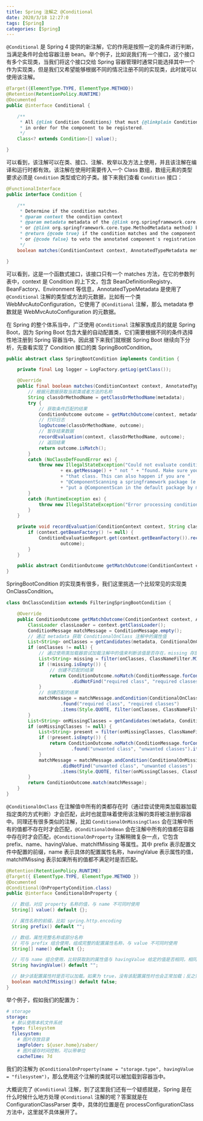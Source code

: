 ```yaml
---
title: Spring 注解之 @Conditional
date: 2020/3/18 12:27:0
tags: [Spring]
categories: [Spring]
---
```


`@Conditional` 是 Spring 4 提供的新注解，它的作用是按照一定的条件进行判断，当满足条件时会给容器注册 bean。举个例子，比如说我们有一个接口，这个接口有多个实现类，当我们将这个接口交给 Spring 容器管理时通常只能选择其中一个作为实现类，但是我们又希望能够根据不同的情况注册不同的实现类，此时就可以使用该注解。

<!--more-->

```java
@Target({ElementType.TYPE, ElementType.METHOD})
@Retention(RetentionPolicy.RUNTIME)
@Documented
public @interface Conditional {

    /**
     * All {@link Condition Conditions} that must {@linkplain Condition#matches match}
     * in order for the component to be registered.
     */
    Class<? extends Condition>[] value();

}
```

可以看到，该注解可以在类、接口、注解、枚举以及方法上使用，并且该注解在编译和运行时都有效。该注解在使用时需要传入一个 Class 数组，数组元素的类型要求必须是 `Condition` 类型或它的子类。接下来我们查看 `Condition` 接口：

```java
@FunctionalInterface
public interface Condition {

    /**
     * Determine if the condition matches.
     * @param context the condition context
     * @param metadata metadata of the {@link org.springframework.core.type.AnnotationMetadata class}
     * or {@link org.springframework.core.type.MethodMetadata method} being checked
     * @return {@code true} if the condition matches and the component can be registered,
     * or {@code false} to veto the annotated component's registration
     */
    boolean matches(ConditionContext context, AnnotatedTypeMetadata metadata);

}
```

可以看到，这是一个函数式接口，该接口只有一个 matches 方法，在它的参数列表中，context 是 Condition 的上下文，包含 BeanDefinitionRegistry、BeanFactory、Environment 等信息，AnnotatedTypeMetadata 是使用了 `@Conditional` 注解的类型或方法的元数据，比如有一个类 WebMvcAutoConfiguration，它使用了 `@Conditional` 注解，那么 metadata 参数就是 WebMvcAutoConfiguration 的元数据。

在 Spring 的整个体系当中，广泛使用 `@Conditional` 注解家族成员的就是 Spring Boot，因为 Spring Boot 包含大量的自动配置类，它们需要根据不同的条件选择性地注册到 Spring 容器当中。因此接下来我们就根据 Spring Boot 继续向下分析，先查看实现了 Condition 接口的类 SpringBootCondition。

```java
public abstract class SpringBootCondition implements Condition {

    private final Log logger = LogFactory.getLog(getClass());

    @Override
    public final boolean matches(ConditionContext context, AnnotatedTypeMetadata metadata) {
        // 根据元数据获取当前类或者方法的名称
    	String classOrMethodName = getClassOrMethodName(metadata);
    	try {
            // 获取条件匹配的结果
            ConditionOutcome outcome = getMatchOutcome(context, metadata);
            // 打印日志
            logOutcome(classOrMethodName, outcome);
            // 暂存结果数据
            recordEvaluation(context, classOrMethodName, outcome);
            // 返回结果
            return outcome.isMatch();
    	}
    	catch (NoClassDefFoundError ex) {
            throw new IllegalStateException("Could not evaluate condition on " + classOrMethodName + " due to "
                    + ex.getMessage() + " not " + "found. Make sure your own configuration does not rely on "
                    + "that class. This can also happen if you are "
                    + "@ComponentScanning a springframework package (e.g. if you "
                    + "put a @ComponentScan in the default package by mistake)", ex);
    	}
    	catch (RuntimeException ex) {
            throw new IllegalStateException("Error processing condition on " + getName(metadata), ex);
    	}
    }

    private void recordEvaluation(ConditionContext context, String classOrMethodName, ConditionOutcome outcome) {
    	if (context.getBeanFactory() != null) {
            ConditionEvaluationReport.get(context.getBeanFactory()).recordConditionEvaluation(classOrMethodName, this,
                    outcome);
    	}
    }

    public abstract ConditionOutcome getMatchOutcome(ConditionContext context, AnnotatedTypeMetadata metadata);
}
```

SpringBootCondition 的实现类有很多，我们这里挑选一个比较常见的实现类 OnClassCondition。

```java
class OnClassCondition extends FilteringSpringBootCondition {

    @Override
    public ConditionOutcome getMatchOutcome(ConditionContext context, AnnotatedTypeMetadata metadata) {
        ClassLoader classLoader = context.getClassLoader();
        ConditionMessage matchMessage = ConditionMessage.empty();
        // 通过 metadata 获取 ConditionalOnClass 注解中的属性值
        List<String> onClasses = getCandidates(metadata, ConditionalOnClass.class);
        if (onClasses != null) {
            // 通过使用类加载器尝试加载注解中的值来判断该值是否存在，missing 存放的是不存在的类型
            List<String> missing = filter(onClasses, ClassNameFilter.MISSING, classLoader);
            if (!missing.isEmpty()) {
                // 创建不匹配的结果
                return ConditionOutcome.noMatch(ConditionMessage.forCondition(ConditionalOnClass.class)
                        .didNotFind("required class", "required classes").items(Style.QUOTE, missing));
            }
            // 创建匹配的结果
            matchMessage = matchMessage.andCondition(ConditionalOnClass.class)
                    .found("required class", "required classes")
                    .items(Style.QUOTE, filter(onClasses, ClassNameFilter.PRESENT, classLoader));
        }
        List<String> onMissingClasses = getCandidates(metadata, ConditionalOnMissingClass.class);
        if (onMissingClasses != null) {
            List<String> present = filter(onMissingClasses, ClassNameFilter.PRESENT, classLoader);
            if (!present.isEmpty()) {
                return ConditionOutcome.noMatch(ConditionMessage.forCondition(ConditionalOnMissingClass.class)
                        .found("unwanted class", "unwanted classes").items(Style.QUOTE, present));
            }
            matchMessage = matchMessage.andCondition(ConditionalOnMissingClass.class)
                    .didNotFind("unwanted class", "unwanted classes")
                    .items(Style.QUOTE, filter(onMissingClasses, ClassNameFilter.MISSING, classLoader));
        }
        return ConditionOutcome.match(matchMessage);
    }
}
```

`@ConditionalOnClass` 在注解值中所有的类都存在时（通过尝试使用类加载器加载指定类的方式判断）才会匹配，此时也就意味着使用该注解的类将被注册到容器中。同理还有很多类似的注解，比如 `ConditionalOnMissingClass` 会在注解中所有的值都不存在时才会匹配，`@ConditionalOnBean` 会在注解中所有的值都在容器中存在时才会匹配，`@ConditionalOnProperty` 注解稍微复杂一点，它包含 prefix、name、havingValue、matchIfMissing 等属性。其中 prefix 表示配置文件中配置的前缀，name 表示具体的配置属性名称，havingValue 表示属性的值，matchIfMissing 表示如果所有的值都不满足时是否匹配。

```java
@Retention(RetentionPolicy.RUNTIME)
@Target({ ElementType.TYPE, ElementType.METHOD })
@Documented
@Conditional(OnPropertyCondition.class)
public @interface ConditionalOnProperty {

  // 数组，对应 property 名称的值，与 name 不可同时使用
  String[] value() default {};

  // 属性名称的前缀，比如 spring.http.encoding
  String prefix() default "";

  // 数组，属性完整名称或部分名称
  // 可与 prefix 组合使用，组成完整的配置属性名称，与 value 不可同时使用
  String[] name() default {};

  // 可与 name 组合使用，比较获取到的属性值与 havingValue 给定的值是否相同，相同才加载配置
  String havingValue() default "";

  // 缺少该配置属性时是否可以加载。如果为 true，没有该配置属性时也会正常加载；反之则不会生效
  boolean matchIfMissing() default false;
}
```

举个例子，假如我们的配置为：

```yml
# storage
storage:
  # 默认使用本机文件系统
  type: filesystem
  filesystem:
    # 图片存放目录
    imgFolder: ${user.home}/saber/
    # 图片缓存时间控制，可以带单位
    cacheTime: 7d
```

我们的注解为 `@ConditionalOnProperty(name = "storage.type", havingValue = "filesystem")`，那么使用这个注解的类就可以被加载到容器当中。

大概说完了 `@Conditional` 注解，到了这里我们还有一个疑惑就是，Spring 是在什么时候什么地方处理 `@Conditional` 注解的呢？答案就是在 ConfigurationClassParser 类中，具体的位置是在 processConfigurationClass 方法中，这里就不具体展开了。